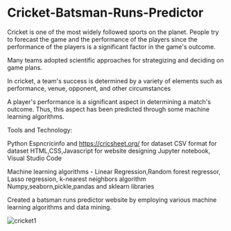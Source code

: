 # Cricket-Batsman-Runs-Predictor

Cricket is one of the most widely followed sports on the planet. People try to forecast the game and the performance of the players since the performance of the players is a significant factor in the game's outcome.

Many teams adopted scientific approaches for strategizing and deciding on game plans.

In cricket, a team's success is determined by a variety of elements such as performance, venue, opponent, and other circumstances

A player's performance is a significant aspect in determining a match's outcome. Thus, this aspect has been predicted through some machine learning algorithms.

Tools and Technology:

Python 
Espncricinfo and https://cricsheet.org/ for dataset
CSV format for dataset
HTML,CSS,Javascript for website designing
Jupyter notebook, Visual Studio Code

Machine learning algorithms - Linear Regression,Random forest regressor, Lasso regression, k-nearest neighbors algorithm
Numpy,seaborn,pickle,pandas and sklearn libraries

Created a batsman runs predictor website by employing various machine learning algorithms and data mining.

![cricket1](https://user-images.githubusercontent.com/90515944/171371150-eb64ebd9-3e76-46d6-b324-3b696772be4f.jpg)





